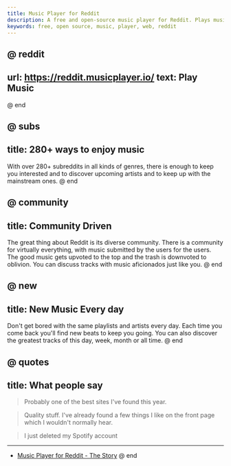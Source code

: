 ```yaml
---
title: Music Player for Reddit
description: A free and open-source music player for Reddit. Plays music from subreddits in one player.
keywords: free, open source, music, player, web, reddit
---
```


@ reddit
---
url: https://reddit.musicplayer.io/
text: Play Music
---
@ end

@ subs
---
title: 280+ ways to enjoy music
---
With over 280+ subreddits in all kinds of genres, there is enough to keep you
interested and to discover upcoming artists and to keep up with the mainstream
ones.
@ end

@ community
---
title: Community Driven
---
The great thing about Reddit is its diverse community. There is a community
for virtually everything, with music submitted by the users for the users.
The good music gets upvoted to the top and the trash is downvoted to oblivion.
You can discuss tracks with music aficionados just like you.
@ end

@ new
---
title: New Music Every day
---
Don't get bored with the same playlists and artists every day. Each time you come
back you'll find new beats to keep you going. You can also discover the greatest
tracks of this day, week, month or all time.
@ end

@ quotes
---
title: What people say
---
> Probably one of the best sites I've found this year.

> Quality stuff. I've already found a few things I like on the front page which I wouldn't normally hear.

> I just deleted my Spotify account

***

* [Music Player for Reddit - The Story](https://il.ly/journal/music-player-reddit-front-page)
@ end
